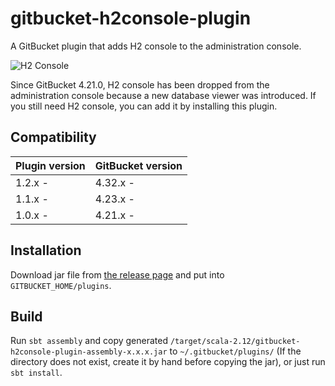 gitbucket-h2console-plugin
========
A GitBucket plugin that adds H2 console to the administration console.

![H2 Console](h2console.png)

Since GitBucket 4.21.0, H2 console has been dropped from the administration console because a new database viewer was introduced. If you still need H2 console, you can add it by installing this plugin. 

## Compatibility

Plugin version | GitBucket version
:--------------|:--------------------
1.2.x -        | 4.32.x -
1.1.x -        | 4.23.x -
1.0.x -        | 4.21.x -

## Installation

Download jar file from [the release page](https://github.com/takezoe/gitbucket-h2console-plugin/releases) and put into `GITBUCKET_HOME/plugins`.

## Build

Run `sbt assembly` and copy generated `/target/scala-2.12/gitbucket-h2console-plugin-assembly-x.x.x.jar` to `~/.gitbucket/plugins/` (If the directory does not exist, create it by hand before copying the jar), or just run `sbt install`.
